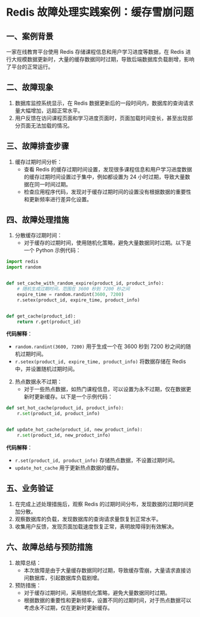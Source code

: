 
# Redis 故障处理实践案例：缓存雪崩问题

## 一、案例背景
一家在线教育平台使用 Redis 存储课程信息和用户学习进度等数据，在 Redis 进行大规模数据更新时，大量的缓存数据同时过期，导致后端数据库负载剧增，影响了平台的正常运行。


## 二、故障现象
1. 数据库监控系统显示，在 Redis 数据更新后的一段时间内，数据库的查询请求量大幅增加，远超正常水平。
2. 用户反馈在访问课程页面和学习进度页面时，页面加载时间变长，甚至出现部分页面无法加载的情况。


## 三、故障排查步骤
1. 缓存过期时间分析：
    - 查看 Redis 的缓存过期时间设置，发现很多课程信息和用户学习进度数据的缓存过期时间设置过于集中，例如都设置为 24 小时过期，导致大量数据在同一时间过期。
    - 检查应用程序代码，发现对于缓存过期时间的设置没有根据数据的重要性和更新频率进行差异化设置。


## 四、故障处理措施
1. 分散缓存过期时间：
    - 对于缓存的过期时间，使用随机化策略，避免大量数据同时过期。以下是一个 Python 示例代码：

```python
import redis
import random


def set_cache_with_random_expire(product_id, product_info):
    # 随机生成过期时间，范围在 3600 秒到 7200 秒之间
    expire_time = random.randint(3600, 7200)
    r.setex(product_id, expire_time, product_info)


def get_cache(product_id):
    return r.get(product_id)
```

**代码解释**：
- `random.randint(3600, 7200)` 用于生成一个在 3600 秒到 7200 秒之间的随机过期时间。
- `r.setex(product_id, expire_time, product_info)` 将数据存储在 Redis 中，并设置随机过期时间。


2. 热点数据永不过期：
    - 对于一些热点数据，如热门课程信息，可以设置为永不过期，仅在数据更新时更新缓存。以下是一个示例代码：

```python
def set_hot_cache(product_id, product_info):
    r.set(product_id, product_info)


def update_hot_cache(product_id, new_product_info):
    r.set(product_id, new_product_info)
```

**代码解释**：
- `r.set(product_id, product_info)` 存储热点数据，不设置过期时间。
- `update_hot_cache` 用于更新热点数据的缓存。


## 五、业务验证
1. 在完成上述处理措施后，观察 Redis 的过期时间分布，发现数据的过期时间更加分散。
2. 观察数据库的负载，发现数据库的查询请求量恢复到正常水平。
3. 收集用户反馈，发现页面加载速度恢复正常，表明故障得到有效解决。


## 六、故障总结与预防措施
1. 故障总结：
    - 本次故障是由于大量缓存数据同时过期，导致缓存雪崩，大量请求直接访问数据库，引起数据库负载剧增。
2. 预防措施：
    - 对于缓存过期时间，采用随机化策略，避免大量数据同时过期。
    - 根据数据的重要性和更新频率，设置不同的过期时间，对于热点数据可以考虑永不过期，仅在更新时更新缓存。

